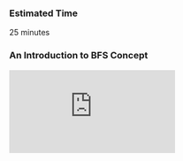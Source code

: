 ### Estimated Time

25 minutes
### An Introduction to BFS Concept
<iframe src="https://www.youtube.com/embed/fYXwV7e_vlc" frameborder="0" allow="autoplay; encrypted-media" allowfullscreen></iframe>

